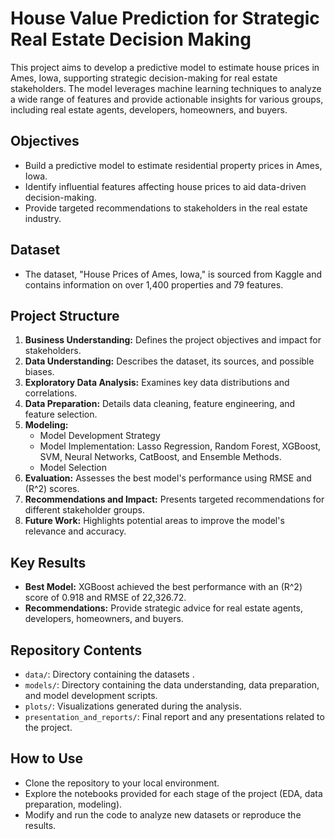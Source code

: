 # House Value Prediction for Strategic Real Estate Decision Making

This project aims to develop a predictive model to estimate house prices in Ames, Iowa, supporting strategic decision-making for real estate stakeholders. The model leverages machine learning techniques to analyze a wide range of features and provide actionable insights for various groups, including real estate agents, developers, homeowners, and buyers.

## Objectives
- Build a predictive model to estimate residential property prices in Ames, Iowa.
- Identify influential features affecting house prices to aid data-driven decision-making.
- Provide targeted recommendations to stakeholders in the real estate industry.

## Dataset
- The dataset, "House Prices of Ames, Iowa," is sourced from Kaggle and contains information on over 1,400 properties and 79 features.

## Project Structure
1. **Business Understanding:** Defines the project objectives and impact for stakeholders.
2. **Data Understanding:** Describes the dataset, its sources, and possible biases.
3. **Exploratory Data Analysis:** Examines key data distributions and correlations.
4. **Data Preparation:** Details data cleaning, feature engineering, and feature selection.
5. **Modeling:**
   - Model Development Strategy
   - Model Implementation: Lasso Regression, Random Forest, XGBoost, SVM, Neural Networks, CatBoost, and Ensemble Methods.
   - Model Selection
6. **Evaluation:** Assesses the best model's performance using RMSE and \(R^2\) scores.
7. **Recommendations and Impact:** Presents targeted recommendations for different stakeholder groups.
8. **Future Work:** Highlights potential areas to improve the model's relevance and accuracy.

## Key Results
- **Best Model:** XGBoost achieved the best performance with an \(R^2\) score of 0.918 and RMSE of 22,326.72.
- **Recommendations:** Provide strategic advice for real estate agents, developers, homeowners, and buyers.

## Repository Contents
- `data/`: Directory containing the datasets .
- `models/`: Directory containing the data understanding, data preparation, and model development scripts.
- `plots/`: Visualizations generated during the analysis.
- `presentation_and_reports/`: Final report and any presentations related to the project.

## How to Use
- Clone the repository to your local environment.
- Explore the notebooks provided for each stage of the project (EDA, data preparation, modeling).
- Modify and run the code to analyze new datasets or reproduce the results.
